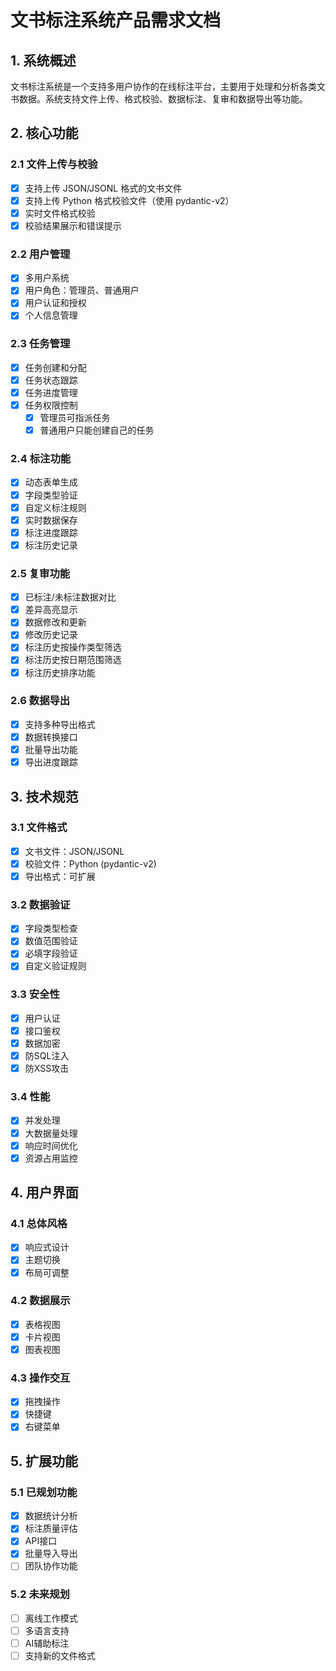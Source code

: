 # 文书标注系统产品需求文档

## 1. 系统概述
文书标注系统是一个支持多用户协作的在线标注平台，主要用于处理和分析各类文书数据。系统支持文件上传、格式校验、数据标注、复审和数据导出等功能。

## 2. 核心功能

### 2.1 文件上传与校验
- [x] 支持上传 JSON/JSONL 格式的文书文件
- [x] 支持上传 Python 格式校验文件（使用 pydantic-v2）
- [x] 实时文件格式校验
- [x] 校验结果展示和错误提示

### 2.2 用户管理
- [x] 多用户系统
- [x] 用户角色：管理员、普通用户
- [x] 用户认证和授权
- [x] 个人信息管理

### 2.3 任务管理
- [x] 任务创建和分配
- [x] 任务状态跟踪
- [x] 任务进度管理
- [x] 任务权限控制
  - [x] 管理员可指派任务
  - [x] 普通用户只能创建自己的任务

### 2.4 标注功能
- [x] 动态表单生成
- [x] 字段类型验证
- [x] 自定义标注规则
- [x] 实时数据保存
- [x] 标注进度跟踪
- [x] 标注历史记录

### 2.5 复审功能
- [x] 已标注/未标注数据对比
- [x] 差异高亮显示
- [x] 数据修改和更新
- [x] 修改历史记录
- [x] 标注历史按操作类型筛选
- [x] 标注历史按日期范围筛选
- [x] 标注历史排序功能

### 2.6 数据导出
- [x] 支持多种导出格式
- [x] 数据转换接口
- [x] 批量导出功能
- [x] 导出进度跟踪

## 3. 技术规范

### 3.1 文件格式
- [x] 文书文件：JSON/JSONL
- [x] 校验文件：Python (pydantic-v2)
- [x] 导出格式：可扩展

### 3.2 数据验证
- [x] 字段类型检查
- [x] 数值范围验证
- [x] 必填字段验证
- [x] 自定义验证规则

### 3.3 安全性
- [x] 用户认证
- [x] 接口鉴权
- [x] 数据加密
- [x] 防SQL注入
- [x] 防XSS攻击

### 3.4 性能
- [x] 并发处理
- [x] 大数据量处理
- [x] 响应时间优化
- [x] 资源占用监控

## 4. 用户界面

### 4.1 总体风格
- [x] 响应式设计
- [x] 主题切换
- [x] 布局可调整

### 4.2 数据展示
- [x] 表格视图
- [x] 卡片视图
- [x] 图表视图

### 4.3 操作交互
- [x] 拖拽操作
- [x] 快捷键
- [x] 右键菜单

## 5. 扩展功能

### 5.1 已规划功能
- [x] 数据统计分析
- [x] 标注质量评估
- [x] API接口
- [x] 批量导入导出
- [ ] 团队协作功能

### 5.2 未来规划
- [ ] 离线工作模式
- [ ] 多语言支持
- [ ] AI辅助标注
- [ ] 支持新的文件格式 
